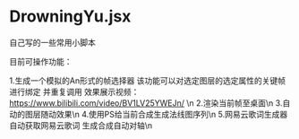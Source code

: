# DrowningYu.jsx
自己写的一些常用小脚本

目前可操作功能：

1.生成一个模拟的An形式的帧选择器 该功能可以对选定图层的选定属性的关键帧进行绑定 并重复调用   效果展示视频：https://www.bilibili.com/video/BV1LV25YWEJn/    \n
2.渲染当前帧至桌面\n
3.自动的图层随动效果\n
4.使用PS给当前合成生成法线图序列\n
5.网易云歌词生成器 自动获取网易云歌词 生成合成自动对轴\n
